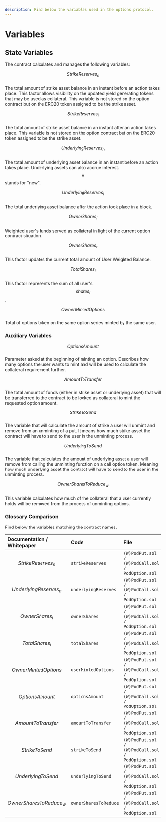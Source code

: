 ```yaml
---
description: Find below the variables used in the options protocol.
---
```


# Variables

## State Variables

The contract calculates and manages the following variables:

$$StrikeReserves_n$$  
The total amount of strike asset balance in an instant before an action takes place. This factor allows visibility on the updated yield generating tokens that may be used as collateral. This variable is not stored on the option contract but on the ERC20 token assigned to be the strike asset.

$$StrikeReserves_i$$  
The total amount of strike asset balance in an instant after an action takes place. This variable is not stored on the option contract but on the ERC20 token assigned to be the strike asset.

$$UnderlyingReserves_n$$  
The total amount of underlying asset balance in an instant before an action takes place. Underlying assets can also accrue interest. $$n$$ stands for "new".

$$UnderlyingReserves_i$$  
The total underlying asset balance after the action took place in a block. 

$$OwnerShares_i$$  
Weighted user's funds served as collateral in light of the current option contract situation. 

$$OwnerShares_t $$  
This factor updates the current total amount of User Weighted Balance.

$$TotalShares_i$$  
This factor represents the sum of all user's $$shares_i$$. 

$$OwnerMintedOptions$$  
Total of options token on the same option series minted by the same user.

### Auxiliary Variables

$$OptionsAmount$$   
Parameter asked at the beginning of minting an option. Describes how many options the user wants to mint and will be used to calculate the collateral requirement further. 

$$AmountToTransfer$$   
The total amount of funds \(either in strike asset or underlying asset\) that will be transferred to the contract to be locked as collateral to mint the requested option amount.

$$StrikeToSend$$   
The variable that will calculate the amount of strike a user will unmint and remove from an unminting of a put. It means how much strike asset the contract will have to send to the user in the unminting process.

$$UnderlyingToSend$$  
The variable that calculates the amount of underlying asset a user will remove from calling the unminting function on a call option token. Meaning how much underlying asset the contract will have to send to the user in the unminting process.

$$OwnerSharesToReduce_w$$  
This variable calculates how much of the collateral that a user currently holds will be removed from the process of unminting options.

### Glossary Comparison

Find below the variables matching the contract names.

| Documentation / Whitepaper | Code | File |
| :--- | :--- | :--- |
|  $$StrikeReserves_n$$ | `strikeReserves` | `(W)PodPut.sol / (W)PodCall.sol / PodOption.sol` |
| $$UnderlyingReserves_n$$  | `underlyingReserves` | `(W)PodPut.sol / (W)PodCall.sol / PodOption.sol` |
| $$OwnerShares_i$$  | `ownerShares` | `(W)PodPut.sol / (W)PodCall.sol / PodOption.sol` |
| $$TotalShares_i$$ | `totalShares` | `(W)PodPut.sol / (W)PodCall.sol / PodOption.sol` |
| $$OwnerMintedOptions$$  | `userMintedOptions` | `(W)PodPut.sol / (W)PodCall.sol / PodOption.sol` |
| $$OptionsAmount$$  | `optionsAmount` | `(W)PodPut.sol / (W)PodCall.sol / PodOption.sol` |
| $$AmountToTransfer$$  | `amountToTransfer` | `(W)PodPut.sol / (W)PodCall.sol / PodOption.sol` |
| $$StrikeToSend$$   | `strikeToSend` | `(W)PodPut.sol / (W)PodCall.sol / PodOption.sol` |
| $$UnderlyingToSend$$  | `underlyingToSend` | `(W)PodPut.sol / (W)PodCall.sol / PodOption.sol` |
| $$OwnerSharesToReduce_w$$  | `ownerSharesToReduce` | `(W)PodPut.sol / (W)PodCall.sol / PodOption.sol` |



